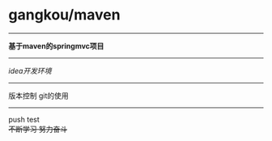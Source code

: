 # gangkou/maven
***
**基于maven的springmvc项目**   
***
*idea开发环境*
***
版本控制 git的使用
***
push test  
~~不断学习  努力奋斗~~

